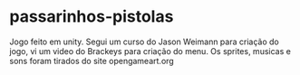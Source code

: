 # passarinhos-pistolas
Jogo feito em unity.
Segui um curso do Jason Weimann para criação do jogo, vi um video do Brackeys para criação do menu.
Os sprites, musicas e sons foram tirados do site opengameart.org
